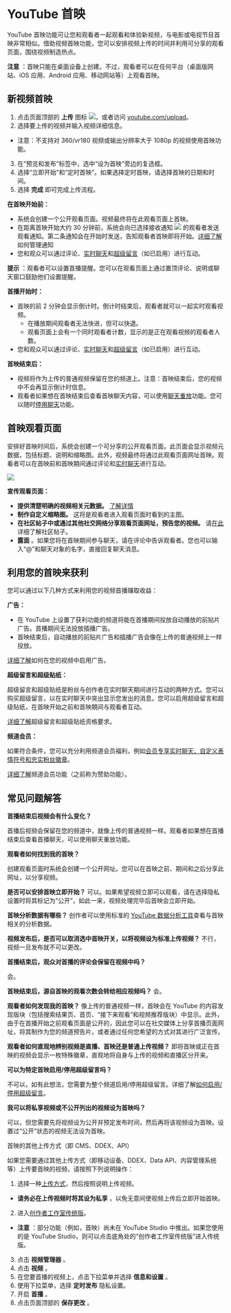 # YouTube 首映

YouTube 首映功能可让您和观看者一起观看和体验新视频，与电影或电视节目首映非常相似。借助视频首映功能，您可以安排视频上传的时间并利用可分享的观看页面，围绕视频制造热点。

**注意** ：首映只能在桌面设备上创建。不过，观看者可以在任何平台（桌面版网站、iOS 应用、Android 应用、移动网站等）上观看首映。

## 新视频首映

1. 点击页面顶部的 **上传** 图标 ![](https://lh3.googleusercontent.com/UwR2LiCKvNUAyNpvhJG9E2jHPceWMpjVja6NzRDwqX5FvTZR5M-NBtGUlNwylSuEU_e4=h18)，或者访问 [youtube.com/upload](https://www.youtube.com/upload)。
2. 选择要上传的视频并输入视频详细信息。
  * 注意：不支持对 360/vr180 视频或输出分辨率大于 1080p 的视频使用首映功能。
3. 在“预览和发布”标签中，选中“设为首映”旁边的复选框。
4. 选择“立即开始”和“定时首映”。如果选择定时首映，请选择首映的日期和时间。
5. 选择 **完成** 即可完成上传流程。

**在首映开始前：**

* 系统会创建一个公开观看页面。视频最终将在此观看页面上首映。
* 在距离首映开始大约 30 分钟前，系统会向已选择接收通知 ![](https://lh3.googleusercontent.com/GNz_6qqSWI0Vw-vp7a255nv-4GnTXPBARnve0feTjNargYqbozCn7omNG_x0ai9G7w=h18) 的观看者发送观看通知。第二条通知会在开始时发送，告知观看者首映即将开始。[详细了解](https://support.google.com/youtube/answer/3382248?hl=en&ref_topic=7293946)如何管理通知
* 您和观众可以通过评论、[实时聊天](https://support.google.com/youtube/answer/2524549)和[超级留言](https://support.google.com/youtube/answer/7288782?hl=en&ref_topic=6105666)（如已启用）进行互动。

**提示** ：观看者可以设置首播提醒。您可以在观看页面上通过置顶评论、说明或聊天窗口鼓励他们设置提醒。

**首播开始时：**

* 首映的前 2 分钟会显示倒计时。倒计时结束后，观看者就可以一起实时观看视频。
  * 在播放期间观看者无法快进，但可以快退。
  * 观看页面上会有一个同时观看者计数，显示的是正在观看视频的观看者人数。
* 您和观众可以通过评论、[实时聊天](https://support.google.com/youtube/answer/2524549?hl=en&ref_topic=6105666)和[超级留言](https://support.google.com/youtube/answer/7288782?hl=en&ref_topic=6105666)（如已启用）进行互动。

**首映结束后：**

* 视频将作为上传的普通视频保留在您的频道上。注意：首映结束后，您的视频中不会再显示倒计时信息。
* 观看者如果想在首映结束后查看首映聊天内容，可以使用[聊天重放](https://support.google.com/youtube/answer/2524549?hl=zh-CN)功能。您可以随时[停用聊天](https://support.google.com/youtube/answer/2524549?hl=zh-CN)功能。

## 首映观看页面

安排好首映时间后，系统会创建一个可分享的公开观看页面。此页面会显示视频元数据，包括标题、说明和缩略图。此外，视频最终将通过此观看页面网址首映。观看者可以在首映前和首映期间通过评论和[实时聊天](https://support.google.com/youtube/answer/support.google.com/youtube/answer/2524549?hl=zh-CN&ref_topic=6105666)进行互动。

![](https://lh3.googleusercontent.com/dT60y08rxNQ5yw4x2Wj3OFDhpVc0kj7TiMwBrksQkU1tsyE8Jo4SsTeBiWB8l-FRoAoh=w680)

**宣传观看页面：**

* **提供清楚明确的视频相关元数据。**  [了解详情](https://support.google.com/youtube/answer/7002331?hl=zh-CN)
* **制作自定义缩略图。** 这将是观看者进入观看页面时看到的主图。
* **在社区帖子中或通过其他社交网络分享观看页面网址，预告您的视频。** 请[在此](https://support.google.com/youtube/answer/7124474?hl=zh-CN)详细了解社区帖子。
* **露面** 。如果您将在首映期间参与聊天，请在评论中告诉观看者。您也可以输入“@”和聊天对象的名字，直接回复聊天消息。

## 利用您的首映来获利

您可以通过以下几种方式来利用您的视频首播赚取收益：

**广告：**

* 在 YouTube 上设置了获利功能的频道将能在首播期间投放自动播放的前贴片广告。首播期间无法投放插播广告。
* 首映结束后，自动播放的前贴片广告和插播广告会像在上传的普通视频上一样投放。

[详细了解](https://support.google.com/youtube/answer/94522?hl=zh-CN)如何在您的视频中启用广告。

**超级留言和超级贴纸：**

超级留言和超级贴纸是粉丝与创作者在实时聊天期间进行互动的两种方式。您可以购买超级留言，以在实时聊天中突出显示您发出的消息。您可以启用超级留言和超级贴纸，在首映开始之前和首映期间与观看者互动。

[详细了解](https://support.google.com/youtube/answer/7288782)超级留言和超级贴纸资格要求。

**频道会员：**

如果符合条件，您可以充分利用频道会员福利，例如[会员专享实时聊天、自定义表情符号和忠实粉丝徽章](https://support.google.com/youtube/answer/7544492?hl=zh-CN)。

[详细了解](https://support.google.com/youtube/answer/7636690?hl=zh-CN&ref_topic=7581081)频道会员功能（之前称为赞助功能）。

## 常见问题解答

**首播结束后视频会有什么变化？**

首播后视频会保留在您的频道中，就像上传的普通视频一样。观看者如果想在首播结束后查看首播聊天，可以使用聊天重放功能。

**观看者如何找到我的首映？**

创建观看页面时系统会创建一个公开网址。您可以在首映之前、期间和之后分享此网址，以分享视频。

**是否可以安排首映立即开始？**
可以。如果希望视频立即可以观看，请在选择隐私设置时将其标记为“公开”，如此一来，视频处理完毕后首映会立即开始。

**首映分析数据有哪些？**
创作者可以使用标准的 [YouTube 数据分析工具](https://www.youtube.com/analytics?o=U)查看与首映相关的分析数据。

**视频发布后，是否可以取消选中首映开关，以将视频设为标准上传视频？**
不行，视频一旦发布就不可以更改。

**首播结束后，观众对首播的评论会保留在视频中吗？**

会。

**首映结束后，源自首映的观看次数会转给相应视频吗？**
会。

**观看者如何发现我的首映？**
像上传的普通视频一样，首映会在 YouTube 的内容发现版块（包括搜索结果页、首页、“接下来观看”和视频推荐版块）中显示。此外，由于在首播开始之前观看页面是公开的，因此您可以在社交媒体上分享首播页面网址，将其制作为您的频道预告片，或者通过任何您希望的方式对其进行广泛宣传。

**观看者如何直观地辨别视频是直播、首映还是普通上传视频？**
即将首映或正在首映的视频会显示一枚特殊徽章，直观地将自身与上传的视频和直播区分开来。

**可以为特定首映启用/停用超级留言吗？**

不可以，如有此想法，您需要为整个频道启用/停用超级留言。详细了解[如何启用/停用超级留言](https://support.google.com/youtube/answer/7288782?hl=zh-CN)。

**我可以将私享视频或不公开列出的视频设为首映吗？**

可以，但您需要先将视频设为公开并预定发布时间，然后再将该视频设为首映。设置过“公开”状态的视频无法设为首映。

首映的其他上传方式（即 CMS、DDEX、API）

如果您需要通过其他上传方式（即移动设备、DDEX、Data API、内容管理系统等）上传要首映的视频，请按照下列说明操作：

1. 选择一种[上传方式](https://support.google.com/youtube/answer/3070500?hl=zh-CN&ref_topic=6186129)，然后按照说明上传视频。
  * **请务必在上传视频时将其设为私享** ，以免无意间使视频上传后立即开始首映。
2. 进入[创作者工作室传统版](https://www.youtube.com/dashboard?o=U&ar=1)。
  * **注意** ：部分功能（例如，首映）尚未在 YouTube Studio 中推出。如果您使用的是 YouTube Studio，则可以点击底角处的“创作者工作室传统版”进入传统版。
3. 点击 **视频管理器** 。
4. 点击 **视频** 。
5. 在您要首播的视频上，点击下拉菜单并选择 **信息和设置** 。
6. 使用下拉菜单，选择 **定时发布** 隐私设置。
7. 开启 **首播** 。
8. 点击页面顶部的 **保存更改** 。